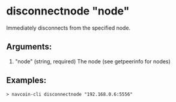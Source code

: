 # disconnectnode "node"

Immediately disconnects from the specified node.

## Arguments:
1. "node"     (string, required) The node (see getpeerinfo for nodes)

## Examples:
    > navcoin-cli disconnectnode "192.168.0.6:5556"
